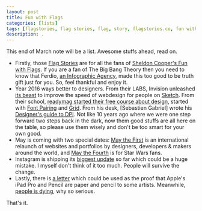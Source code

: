 ```yaml
---
layout: post
title: Fun with Flags
categories: [lists]
tags: [flagstories, flag stories, flag, story, flagstories.co, fun with flags, the big bang theory, sheldon cooper, craft by invision labs, sketch app, readymag, font pairing, grid, dpi, sebastien gabriel, may1sreboot, may 4, star wars day, instagram, apple, ipad pro, apple pencil]
description: .
---
```



This end of March note will be a list. Awesome stuffs ahead, read on.

* Firstly, those [Flag Stories](http://flagstories.co/) are for all the fans of [Sheldon Cooper's Fun with Flags](http://bigbangtheory.wikia.com/wiki/Sheldon_Cooper_Presents:_Fun_with_Flags). If you are a fan of The Big Bang Theory then you need to know that Ferdio, [an Infographic Agency](http://www.ferdio.com/), made this too good to be truth gift just for you. So, feel thankful and enjoy it.
* Year 2016 ways better to designers. From their LABS, Invision unleashed [its beast](https://www.invisionapp.com/craft) to improve the speed of webdesign for people on [Sketch](http://www.sketchapp.com/). From their school, [readymag started their free course about design](http://school.readymag.com/), started with [Font Pairing](http://school.readymag.com/fonts/) and [Grid](http://school.readymag.com/grid/). From his desk, [Sebastien Gabriel] wrote his [Designer's guide to DPI](http://sebastien-gabriel.com/designers-guide-to-dpi/). Not like 10 years ago where we were one step forward two steps back in the dark, now them good stuffs are all here on the table, so please use them wisely and don't be too smart for your own good.
* May is coming with two special dates: [May the First](http://www.may1reboot.com/) is an international relaunch of websites and portfolios by designers, developers & makers around the world, and [May the Fourth](https://en.wikipedia.org/wiki/Star_Wars_Day) is for Star Wars fans.
* Instagram is shipping its [biggest update](http://www.theverge.com/2016/3/15/11241184/instagram-new-feed-sort-algorithm) so far which could be a huge mistake. I myself don't think of it too much. People will survive the change.
* Lastly, there is [a letter](https://medium.com/life-tips/dear-tim-cook-abc3fbffba1b#.m1jjkeu83) which could be used as the proof that Apple's iPad Pro and Pencil are paper and pencil to some artists. Meanwhile, [people is dying](http://lifeistooshortformeetings.com/), why so serious.

That's it.